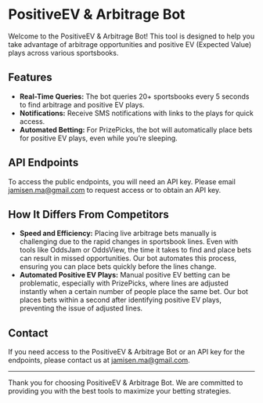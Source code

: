 # PositiveEV & Arbitrage Bot

Welcome to the PositiveEV & Arbitrage Bot! This tool is designed to help you take advantage of arbitrage opportunities and positive EV (Expected Value) plays across various sportsbooks. 

## Features

- **Real-Time Queries:** The bot queries 20+ sportsbooks every 5 seconds to find arbitrage and positive EV plays.
- **Notifications:** Receive SMS notifications with links to the plays for quick access.
- **Automated Betting:** For PrizePicks, the bot will automatically place bets for positive EV plays, even while you’re sleeping.

## API Endpoints

To access the public endpoints, you will need an API key. Please email [jamisen.ma@gmail.com](mailto:jamisen.ma@gmail.com) to request access or to obtain an API key.

## How It Differs From Competitors

- **Speed and Efficiency:** Placing live arbitrage bets manually is challenging due to the rapid changes in sportsbook lines. Even with tools like OddsJam or OddsView, the time it takes to find and place bets can result in missed opportunities. Our bot automates this process, ensuring you can place bets quickly before the lines change.
- **Automated Positive EV Plays:** Manual positive EV betting can be problematic, especially with PrizePicks, where lines are adjusted instantly when a certain number of people place the same bet. Our bot places bets within a second after identifying positive EV plays, preventing the issue of adjusted lines.

## Contact

If you need access to the PositiveEV & Arbitrage Bot or an API key for the endpoints, please contact us at [jamisen.ma@gmail.com](mailto:jamisen.ma@gmail.com).

---

Thank you for choosing PositiveEV & Arbitrage Bot. We are committed to providing you with the best tools to maximize your betting strategies.
